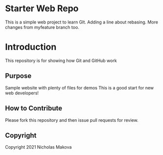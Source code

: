 # Starter Web Repo
This is a simple web project to learn GIt.
Adding a line about rebasing. More changes from myfeature branch too.

# Introduction
This repository is for showing how Git and GitHub work

## Purpose

Sample website with plenty of files for demos
This is a good start for new web developers!

## How to Contribute

Please fork this repository and then issue pull requests for
review.

## Copyright

Copyright 2021 Nicholas Makova
